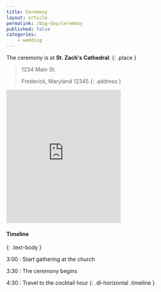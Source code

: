 ```yaml
---
title: Ceremony
layout: article
permalink: /big-day/ceremony
published: false
categories:
    - wedding
---
```


The ceremony is at **St. Zach's Cathedral**:
{: .place }

> 1234 Main St.
>
> Frederick, Maryland 12345
{: .address }

<iframe height="350" frameborder="0" style="border:0" allowfullscreen
    class="map"
    src="https://www.google.com/maps/embed?pb=!1m18!1m12!1m3!1d3082.9959367867464!2d-77.41602504867922!3d39.40159797939545!2m3!1f0!2f0!3f0!3m2!1i1024!2i768!4f13.1!3m3!1m2!1s0x89c9da4888d2e925%3A0x83abddc96b7c3e3a!2sFrederick+Keys+Baseball!5e0!3m2!1sen!2sus!4v1468373431712"></iframe>

#### Timeline
{: .text-body }

3:00
: Start gathering at the church

3:30
: The ceremony  begins

4:30
: Travel to the cocktail hour
{: .dl-horizontal .timeline }
